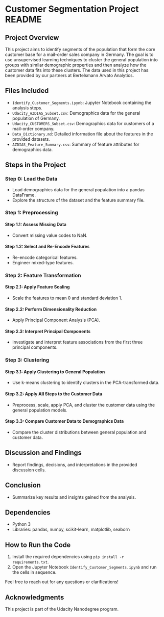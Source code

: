 # Customer Segmentation Project README

## Project Overview

This project aims to identify segments of the population that form the core customer base for a mail-order sales company in Germany. The goal is to use unsupervised learning techniques to cluster the general population into groups with similar demographic properties and then analyze how the customer data fits into these clusters. The data used in this project has been provided by our partners at Bertelsmann Arvato Analytics.

## Files Included

- `Identify_Customer_Segments.ipynb`: Jupyter Notebook containing the analysis steps.
- `Udacity_AZDIAS_Subset.csv`: Demographics data for the general population of Germany.
- `Udacity_CUSTOMERS_Subset.csv`: Demographics data for customers of a mail-order company.
- `Data_Dictionary.md`: Detailed information file about the features in the provided datasets.
- `AZDIAS_Feature_Summary.csv`: Summary of feature attributes for demographics data.

## Steps in the Project

### Step 0: Load the Data
- Load demographics data for the general population into a pandas DataFrame.
- Explore the structure of the dataset and the feature summary file.

### Step 1: Preprocessing
#### Step 1.1: Assess Missing Data
- Convert missing value codes to NaN.
#### Step 1.2: Select and Re-Encode Features
- Re-encode categorical features.
- Engineer mixed-type features.

### Step 2: Feature Transformation
#### Step 2.1: Apply Feature Scaling
- Scale the features to mean 0 and standard deviation 1.
#### Step 2.2: Perform Dimensionality Reduction
- Apply Principal Component Analysis (PCA).
#### Step 2.3: Interpret Principal Components
- Investigate and interpret feature associations from the first three principal components.

### Step 3: Clustering
#### Step 3.1: Apply Clustering to General Population
- Use k-means clustering to identify clusters in the PCA-transformed data.
#### Step 3.2: Apply All Steps to the Customer Data
- Preprocess, scale, apply PCA, and cluster the customer data using the general population models.
#### Step 3.3: Compare Customer Data to Demographics Data
- Compare the cluster distributions between general population and customer data.

## Discussion and Findings
- Report findings, decisions, and interpretations in the provided discussion cells.

## Conclusion
- Summarize key results and insights gained from the analysis.

## Dependencies
- Python 3
- Libraries: pandas, numpy, scikit-learn, matplotlib, seaborn

## How to Run the Code
1. Install the required dependencies using `pip install -r requirements.txt`.
2. Open the Jupyter Notebook `Identify_Customer_Segments.ipynb` and run the cells in sequence.

Feel free to reach out for any questions or clarifications!

## Acknowledgments
This project is part of the Udacity Nanodegree program.